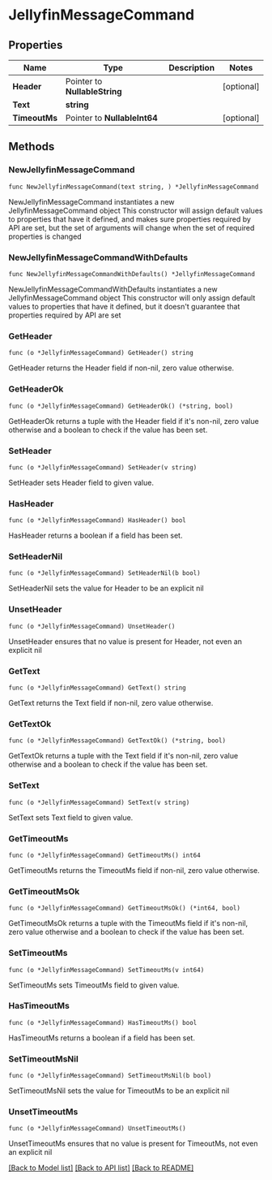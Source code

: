 # JellyfinMessageCommand

## Properties

Name | Type | Description | Notes
------------ | ------------- | ------------- | -------------
**Header** | Pointer to **NullableString** |  | [optional] 
**Text** | **string** |  | 
**TimeoutMs** | Pointer to **NullableInt64** |  | [optional] 

## Methods

### NewJellyfinMessageCommand

`func NewJellyfinMessageCommand(text string, ) *JellyfinMessageCommand`

NewJellyfinMessageCommand instantiates a new JellyfinMessageCommand object
This constructor will assign default values to properties that have it defined,
and makes sure properties required by API are set, but the set of arguments
will change when the set of required properties is changed

### NewJellyfinMessageCommandWithDefaults

`func NewJellyfinMessageCommandWithDefaults() *JellyfinMessageCommand`

NewJellyfinMessageCommandWithDefaults instantiates a new JellyfinMessageCommand object
This constructor will only assign default values to properties that have it defined,
but it doesn't guarantee that properties required by API are set

### GetHeader

`func (o *JellyfinMessageCommand) GetHeader() string`

GetHeader returns the Header field if non-nil, zero value otherwise.

### GetHeaderOk

`func (o *JellyfinMessageCommand) GetHeaderOk() (*string, bool)`

GetHeaderOk returns a tuple with the Header field if it's non-nil, zero value otherwise
and a boolean to check if the value has been set.

### SetHeader

`func (o *JellyfinMessageCommand) SetHeader(v string)`

SetHeader sets Header field to given value.

### HasHeader

`func (o *JellyfinMessageCommand) HasHeader() bool`

HasHeader returns a boolean if a field has been set.

### SetHeaderNil

`func (o *JellyfinMessageCommand) SetHeaderNil(b bool)`

 SetHeaderNil sets the value for Header to be an explicit nil

### UnsetHeader
`func (o *JellyfinMessageCommand) UnsetHeader()`

UnsetHeader ensures that no value is present for Header, not even an explicit nil
### GetText

`func (o *JellyfinMessageCommand) GetText() string`

GetText returns the Text field if non-nil, zero value otherwise.

### GetTextOk

`func (o *JellyfinMessageCommand) GetTextOk() (*string, bool)`

GetTextOk returns a tuple with the Text field if it's non-nil, zero value otherwise
and a boolean to check if the value has been set.

### SetText

`func (o *JellyfinMessageCommand) SetText(v string)`

SetText sets Text field to given value.


### GetTimeoutMs

`func (o *JellyfinMessageCommand) GetTimeoutMs() int64`

GetTimeoutMs returns the TimeoutMs field if non-nil, zero value otherwise.

### GetTimeoutMsOk

`func (o *JellyfinMessageCommand) GetTimeoutMsOk() (*int64, bool)`

GetTimeoutMsOk returns a tuple with the TimeoutMs field if it's non-nil, zero value otherwise
and a boolean to check if the value has been set.

### SetTimeoutMs

`func (o *JellyfinMessageCommand) SetTimeoutMs(v int64)`

SetTimeoutMs sets TimeoutMs field to given value.

### HasTimeoutMs

`func (o *JellyfinMessageCommand) HasTimeoutMs() bool`

HasTimeoutMs returns a boolean if a field has been set.

### SetTimeoutMsNil

`func (o *JellyfinMessageCommand) SetTimeoutMsNil(b bool)`

 SetTimeoutMsNil sets the value for TimeoutMs to be an explicit nil

### UnsetTimeoutMs
`func (o *JellyfinMessageCommand) UnsetTimeoutMs()`

UnsetTimeoutMs ensures that no value is present for TimeoutMs, not even an explicit nil

[[Back to Model list]](../README.md#documentation-for-models) [[Back to API list]](../README.md#documentation-for-api-endpoints) [[Back to README]](../README.md)


